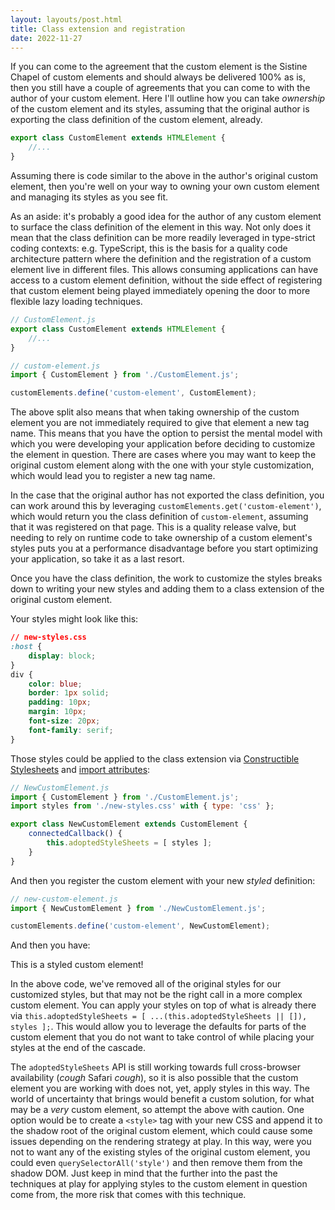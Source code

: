 ```yaml
---
layout: layouts/post.html
title: Class extension and registration
date: 2022-11-27
---
```


If you can come to the agreement that the custom element is the Sistine Chapel of custom elements and should always be delivered 100% as is, then you still have a couple of agreements that you can come to with the author of your custom element. Here I'll outline how you can take _ownership_ of the custom element and its styles, assuming that the original author is exporting the class definition of the custom element, already.

```js
export class CustomElement extends HTMLElement {
    //...
}
```
<dialog></dialog>

Assuming there is code similar to the above in the author's original custom element, then you're well on your way to owning your own custom element and managing its styles as you see fit.

As an aside: it's probably a good idea for the author of any custom element to surface the class definition of the element in this way. Not only does it mean that the class definition can be more readily leveraged in type-strict coding contexts: e.g. TypeScript, this is the basis for a quality code architecture pattern where the definition and the registration of a custom element live in different files. This allows consuming applications can have access to a custom element definition, without the side effect of registering that custom element being played immediately opening the door to more flexible lazy loading techniques.

```js
// CustomElement.js
export class CustomElement extends HTMLElement {
    //...
}
```
<dialog></dialog>

```js
// custom-element.js
import { CustomElement } from './CustomElement.js';

customElements.define('custom-element', CustomElement);
```
<dialog></dialog>

The above split also means that when taking ownership of the custom element you are not immediately required to give that element a new tag name. This means that you have the option to persist the mental model with which you were developing your application before deciding to customize the element in question. There are cases where you may want to keep the original custom element along with the one with your style customization, which would lead you to register a new tag name.

In the case that the original author has not exported the class definition, you can work around this by leveraging `customElements.get('custom-element')`, which would return you the class definition of `custom-element`, assuming that it was registered on that page. This is a quality release valve, but needing to rely on runtime code to take ownership of a custom element's styles puts you at a performance disadvantage before you start optimizing your application, so take it as a last resort.

Once you have the class definition, the work to customize the styles breaks down to writing your new styles and adding them to a class extension of the original custom element.

Your styles might look like this:

```css
// new-styles.css
:host {
    display: block;
}
div {
    color: blue;
    border: 1px solid;
    padding: 10px;
    margin: 10px;
    font-size: 20px;
    font-family: serif;
}
```
<dialog></dialog>

Those styles could be applied to the class extension via [Constructible Stylesheets](https://dev.to/westbrook/why-would-anyone-use-constructible-stylesheets-anyways-19ng) and [import attributes](https://tc39.es/proposal-import-attributes/):

```js
// NewCustomElement.js
import { CustomElement } from './CustomElement.js';
import styles from './new-styles.css' with { type: 'css' };

export class NewCustomElement extends CustomElement {
    connectedCallback() {
        this.adoptedStyleSheets = [ styles ];
    }
}
```
<dialog></dialog>

And then you register the custom element with your new _styled_ definition:

```js
// new-custom-element.js
import { NewCustomElement } from './NewCustomElement.js';

customElements.define('custom-element', NewCustomElement);
```
<dialog></dialog>

And then you have:

<div>
    <custom-element>This is a styled custom element!</custom-element>
</div>

In the above code, we've removed all of the original styles for our customized styles, but that may not be the right call in a more complex custom element. You can apply your styles on top of what is already there via `this.adoptedStyleSheets = [ ...(this.adoptedStyleSheets || []), styles ];`. This would allow you to leverage the defaults for parts of the custom element that you do not want to take control of while placing your styles at the end of the cascade.

The `adoptedStyleSheets` API is still working towards full cross-browser availability (*cough* Safari *cough*), so it is also possible that the custom element you are working with does not, yet, apply styles in this way. The world of uncertainty that brings would benefit a custom solution, for what may be a _very_ custom element, so attempt the above with caution. One option would be to create a `<style>` tag with your new CSS and append it to the shadow root of the original custom element, which could cause some issues depending on the rendering strategy at play. In this way, were you not to want any of the existing styles of the original custom element, you could even `querySelectorAll('style')` and then remove them from the shadow DOM. Just keep in mind that the further into the past the techniques at play for applying styles to the custom element in question come from, the more risk that comes with this technique.

<script>
    const template = document.createElement("template");
    template.innerHTML = /*html*/`
        <div>
            <slot></slot>
        </div>
    `;
    const styles = new CSSStyleSheet();
    styles.replaceSync(`
        :host {
            display: block;
        }
        div {
            color: blue;
            border: 1px solid;
            padding: 10px;
            margin: 10px;
            font-size: 20px;
            font-family: serif;
        }
    `);
    class CustomElement extends HTMLElement {
        constructor() {
            super();
            this.attachShadow({
                mode: "open"
            });
            this.shadowRoot.adoptedStyleSheets = [styles];
            this.shadowRoot.appendChild(
                template.content.cloneNode(true)
            );
        }
    }
    customElements.define('custom-element', CustomElement);
</script>